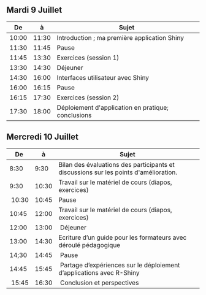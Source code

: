 ## Mardi 9 Juillet


| De | à | Sujet | 
|----------|--------|-------------------------------------------------------|
| 10:00 | 11:30 |  Introduction ; ma première application Shiny |
| 11:30 | 11:45  | Pause |
| 11:45 | 13:30  | Exercices (session 1) |
| 13:30 | 14:30  | Déjeuner |
| 14:30 | 16:00  | Interfaces utilisateur avec Shiny |
| 16:00 | 16:15  | Pause |
| 16:15 | 17:30  | Exercices (session 2) |
| 17:30 | 18:00  | Déploiement d'application en pratique; conclusions |

 
## Mercredi 10 Juillet


| De | à | Sujet | 
|----------|--------|-------------------------------------------------------|
| 8:30 | 9:30 | Bilan des évaluations des participants et discussions sur les points d'amélioration. |
| 9:30 | 10:30 | Travail sur le matériel de cours (diapos, exercices) |
| 10:30 | 10:45 | Pause |
| 10:45 | 12:00 | Travail sur le matériel de cours (diapos, exercices) |
| 12:00 | 13:00 | Déjeuner |
| 13:00 | 14:30 | Ecriture d’un guide pour les formateurs avec déroulé pédagogique |
| 14;30 | 14:45 | Pause|
| 14:45 | 15:45 | Partage d’expériences sur le déploiement d’applications avec R-Shiny |
| 15:45 | 16:30 | Conclusion et perspectives |
